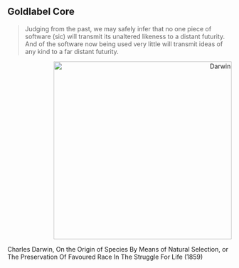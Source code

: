 ## Goldlabel Core

> Judging from the past, we may safely infer that no one piece of software (sic) will transmit its unaltered likeness to a distant futurity. And of the software now being used very little will transmit ideas of any kind to a far distant futurity.

<p align="right">
  <img src="https://goldlabel.pro/jpg/photos/darwin.jpg" alt="Darwin" width="400"/>
</p>

Charles Darwin, On the Origin of Species By Means of Natural Selection, or The Preservation Of Favoured Race In The Struggle For Life (1859)
